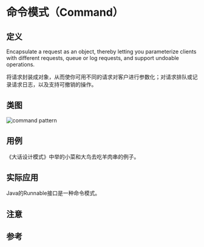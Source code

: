 
# 命令模式（Command）

## 定义

Encapsulate a request as an object, 
thereby letting you parameterize clients with different requests, 
queue or log requests, and support undoable operations.

将请求封装成对象，从而使你可用不同的请求对客户进行参数化；对请求排队或记录请求日志，以及支持可撤销的操作。

## 类图

![command pattern](https://gitee.com/gdhu/testtingop/raw/master/2019-12-06_020.jpg)

## 用例

《大话设计模式》中举的小菜和大鸟去吃羊肉串的例子。

## 实际应用

Java的Runnable接口是一种命令模式。

## 注意

## 参考